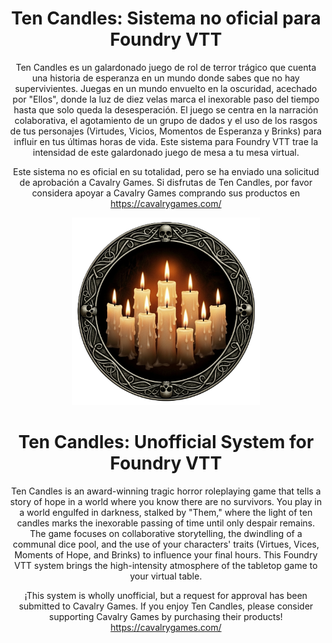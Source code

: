 <div align="center">

# Ten Candles: Sistema no oficial para Foundry VTT

Ten Candles es un galardonado juego de rol de terror trágico que cuenta una historia de esperanza en un mundo donde sabes que no hay supervivientes. Juegas en un mundo envuelto en la oscuridad, acechado por "Ellos", donde la luz de diez velas marca el inexorable paso del tiempo hasta que solo queda la desesperación. El juego se centra en la narración colaborativa, el agotamiento de un grupo de dados y el uso de los rasgos de tus personajes (Virtudes, Vicios, Momentos de Esperanza y Brinks) para influir en tus últimas horas de vida. Este sistema para Foundry VTT trae la intensidad de este galardonado juego de mesa a tu mesa virtual.

Este sistema no es oficial en su totalidad, pero se ha enviado una solicitud de aprobación a Cavalry Games. Si disfrutas de Ten Candles, por favor considera apoyar a Cavalry Games comprando sus productos en https://cavalrygames.com/

<img width="300" height="300" alt="logo" src="https://github.com/bernardoclon/tencandles/blob/main/art/logo.png" />

# Ten Candles: Unofficial System for Foundry VTT

Ten Candles is an award-winning tragic horror roleplaying game that tells a story of hope in a world where you know there are no survivors. You play in a world engulfed in darkness, stalked by "Them," where the light of ten candles marks the inexorable passing of time until only despair remains. The game focuses on collaborative storytelling, the dwindling of a communal dice pool, and the use of your characters' traits (Virtues, Vices, Moments of Hope, and Brinks) to influence your final hours. This Foundry VTT system brings the high-intensity atmosphere of the tabletop game to your virtual table.

¡This system is wholly unofficial, but a request for approval has been submitted to Cavalry Games. If you enjoy Ten Candles, please consider supporting Cavalry Games by purchasing their products! https://cavalrygames.com/

</div>
